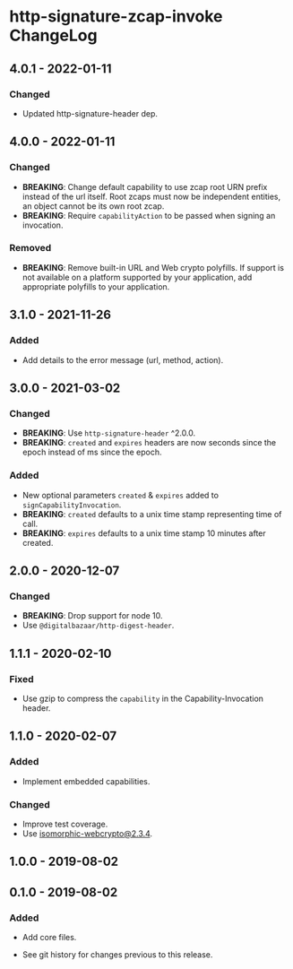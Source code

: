 # http-signature-zcap-invoke ChangeLog

## 4.0.1 - 2022-01-11

### Changed
- Updated http-signature-header dep.

## 4.0.0 - 2022-01-11

### Changed
- **BREAKING**: Change default capability to use zcap root URN prefix instead
  of the url itself. Root zcaps must now be independent entities, an object
  cannot be its own root zcap.
- **BREAKING**: Require `capabilityAction` to be passed when signing an
  invocation.

### Removed
- **BREAKING**: Remove built-in URL and Web crypto polyfills. If support is not
  available on a platform supported by your application, add appropriate
  polyfills to your application.

## 3.1.0 - 2021-11-26

### Added
- Add details to the error message (url, method, action).

## 3.0.0 - 2021-03-02

### Changed
- **BREAKING**: Use `http-signature-header` ^2.0.0.
- **BREAKING**: `created` and `expires` headers are now seconds since the epoch
  instead of ms since the epoch.

### Added
- New optional parameters `created` & `expires` added to `signCapabilityInvocation`.
- **BREAKING**: `created` defaults to a unix time stamp representing time of call.
- **BREAKING**: `expires` defaults to a unix time stamp 10 minutes after created.

## 2.0.0 - 2020-12-07

### Changed
- **BREAKING**: Drop support for node 10.
- Use `@digitalbazaar/http-digest-header`.

## 1.1.1 - 2020-02-10

### Fixed
- Use gzip to compress the `capability` in the Capability-Invocation header.

## 1.1.0 - 2020-02-07

### Added
- Implement embedded capabilities.

### Changed
- Improve test coverage.
- Use isomorphic-webcrypto@2.3.4.

## 1.0.0 - 2019-08-02

## 0.1.0 - 2019-08-02

### Added
- Add core files.

- See git history for changes previous to this release.
